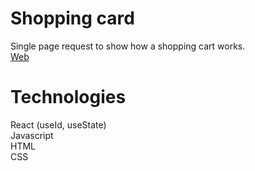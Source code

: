 # Shopping card

Single page request to show how a shopping cart works.<br>
[Web](https://react-vite-films.web.app/)

# Technologies

React (useId, useState)<br>
Javascript<br>
HTML<br>
CSS<br>
